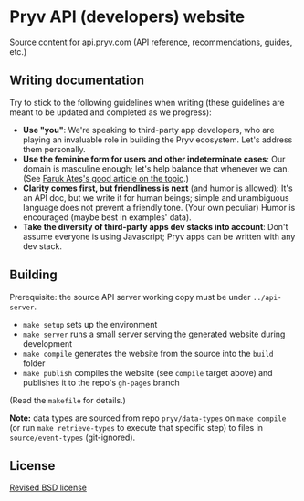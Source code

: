 # Pryv API (developers) website

Source content for api.pryv.com (API reference, recommendations, guides, etc.)


## Writing documentation <!-- TODO: probably move this to guidelines and just refer from here -->

Try to stick to the following guidelines when writing (these guidelines are meant to be updated and completed as we progress):

- **Use "you"**: We're speaking to third-party app developers, who are playing an invaluable role in building the Pryv ecosystem. Let's address them personally.
- **Use the feminine form for users and other indeterminate cases**: Our domain is masculine enough; let's help balance that whenever we can. (See [Faruk Ateş's good article on the topic](http://www.netmagazine.com/features/primer-sexism-tech-industry).)
- **Clarity comes first, but friendliness is next** (and humor is allowed): It's an API doc, but we write it for human beings; simple and unambiguous language does not prevent a friendly tone. (Your own peculiar) Humor is encouraged (maybe best in examples' data).
- **Take the diversity of third-party apps dev stacks into account**: Don't assume everyone is using Javascript; Pryv apps can be written with any dev stack.


## Building

Prerequisite: the source API server working copy must be under `../api-server`.

- `make setup` sets up the environment
- `make server` runs a small server serving the generated website during development
- `make compile` generates the website from the source into the `build` folder
- `make publish` compiles the website (see `compile` target above) and publishes it to the repo's `gh-pages` branch

(Read the `makefile` for details.)

**Note:** data types are sourced from repo `pryv/data-types` on `make compile` (or run `make retrieve-types` to execute that specific step) to files in `source/event-types` (git-ignored).


## License

[Revised BSD license](https://github.com/pryv/documents/blob/master/license-bsd-revised.md)
